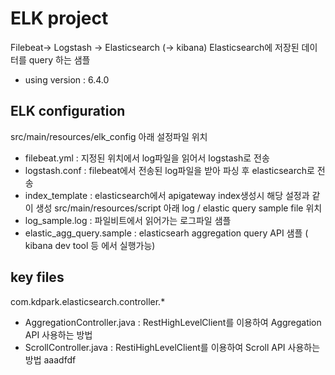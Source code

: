 # ELK project
Filebeat-> Logstash -> Elasticsearch (-> kibana)
Elasticsearch에 저장된 데이터를 query 하는 샘플

- using version : 6.4.0

## ELK configuration
src/main/resources/elk_config 아래 설정파일 위치
- filebeat.yml : 지정된 위치에서 log파일을 읽어서 logstash로 전송
- logstash.conf : filebeat에서 전송된 log파일을 받아 파싱 후 elasticsearch로 전송
- index_template  : elasticsearch에서 apigateway index생성시 해당 설정과 같이 생성
src/main/resources/script 아래 log / elastic query sample file 위치
- log_sample.log : 파일비트에서 읽어가는 로그파일 샘플
- elastic_agg_query.sample : elasticsearh aggregation query API 샘플 ( kibana dev tool 등 에서 실행가능)

## key files
com.kdpark.elasticsearch.controller.*
- AggregationController.java : RestHighLevelClient를 이용하여 Aggregation API 사용하는 방법
- ScrollController.java : RestiHighLevelClient를 이용하여 Scroll API 사용하는 방법 
aaadfdf